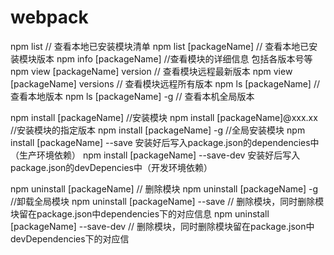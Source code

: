 # webpack

npm list  // 查看本地已安装模块清单
npm list [packageName] // 查看本地已安装模块版本
npm info [packageName] //查看模块的详细信息 包括各版本号等
npm view [packageName] version // 查看模块远程最新版本
npm view [packageName] versions // 查看模块远程所有版本
npm ls [packageName] // 查看本地版本
npm ls [packageName] -g // 查看本机全局版本

npm install [packageName] //安装模块
npm install [packageName]@xxx.xx //安装模块的指定版本
npm install [packageName]  -g //全局安装模块
npm install [packageName] --save 安装好后写入package.json的dependencies中（生产环境依赖）
npm install [packageName] --save-dev 安装好后写入package.json的devDepencies中（开发环境依赖）

npm uninstall [packageName] // 删除模块
npm uninstall [packageName] -g //卸载全局模块
npm uninstall [packageName] --save  // 删除模块，同时删除模块留在package.json中dependencies下的对应信息
npm uninstall [packageName] --save-dev  // 删除模块，同时删除模块留在package.json中devDependencies下的对应信
